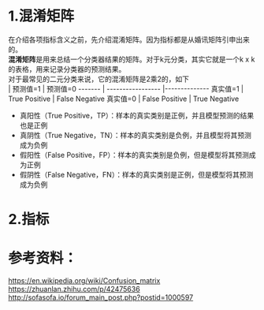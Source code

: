 # 1.混淆矩阵
在介绍各项指标含义之前，先介绍混淆矩阵。因为指标都是从婚讯矩阵引申出来的。  
**混淆矩阵**是用来总结一个分类器结果的矩阵。对于k元分类，其实它就是一个k x k的表格，用来记录分类器的预测结果。  
对于最常见的二元分类来说，它的混淆矩阵是2乘2的，如下  
         |     预测值=1      |    预测值=0
 ------- | ----------------- |--------------
真实值=1  |  True Positive   |  False Negative
真实值=0 |   False Positive  |  True Negative

* 真阳性（True Positive，TP）：样本的真实类别是正例，并且模型预测的结果也是正例
* 真阴性（True Negative，TN）：样本的真实类别是负例，并且模型将其预测成为负例
* 假阳性（False Positive，FP）：样本的真实类别是负例，但是模型将其预测成为正例
* 假阴性（False Negative，FN）：样本的真实类别是正例，但是模型将其预测成为负例


# 2.指标

  
# 参考资料：  
https://en.wikipedia.org/wiki/Confusion_matrix 
https://zhuanlan.zhihu.com/p/42475636  
http://sofasofa.io/forum_main_post.php?postid=1000597
